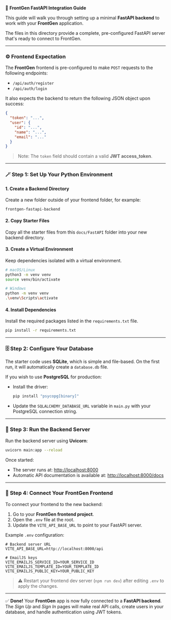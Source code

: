🧠 **FrontGen FastAPI Integration Guide**

This guide will walk you through setting up a minimal **FastAPI backend** to work with your **FrontGen** application.

The files in this directory provide a complete, pre-configured FastAPI server that's ready to connect to FrontGen.

---

### ⚙️ Frontend Expectation

The **FrontGen** frontend is pre-configured to make `POST` requests to the following endpoints:

* `/api/auth/register`
* `/api/auth/login`

It also expects the backend to return the following JSON object upon success:

```json
{
  "token": "...",
  "user": {
    "id": "...",
    "name": "...",
    "email": "..."
  }
}
```

> Note: The `token` field should contain a valid **JWT access_token**.

---

### 🪄 Step 1: Set Up Your Python Environment

#### 1. Create a Backend Directory

Create a new folder outside of your frontend folder, for example:

```
frontgen-fastapi-backend
```

#### 2. Copy Starter Files

Copy all the starter files from this `docs/FastAPI` folder into your new backend directory.

#### 3. Create a Virtual Environment

Keep dependencies isolated with a virtual environment.

```bash
# macOS/Linux
python3 -m venv venv
source venv/bin/activate

# Windows
python -m venv venv
.\venv\Scripts\activate
```

#### 4. Install Dependencies

Install the required packages listed in the `requirements.txt` file.

```bash
pip install -r requirements.txt
```

---

### 🗄️ Step 2: Configure Your Database

The starter code uses **SQLite**, which is simple and file-based. On the first run, it will automatically create a `database.db` file.

If you wish to use **PostgreSQL** for production:

* Install the driver:

  ```bash
  pip install "psycopg[binary]"
  ```
* Update the `SQLALCHEMY_DATABASE_URL` variable in `main.py` with your PostgreSQL connection string.

---

### 🚀 Step 3: Run the Backend Server

Run the backend server using **Uvicorn**:

```bash
uvicorn main:app --reload
```

Once started:

* The server runs at: [http://localhost:8000](http://localhost:8000)
* Automatic API documentation is available at: [http://localhost:8000/docs](http://localhost:8000/docs)

---

### 🔗 Step 4: Connect Your FrontGen Frontend

To connect your frontend to the new backend:

1. Go to your **FrontGen frontend project**.
2. Open the `.env` file at the root.
3. Update the `VITE_API_BASE_URL` to point to your FastAPI server.

Example `.env` configuration:

```env
# Backend server URL
VITE_API_BASE_URL=http://localhost:8000/api

# EmailJS keys
VITE_EMAILJS_SERVICE_ID=YOUR_SERVICE_ID
VITE_EMAILJS_TEMPLATE_ID=YOUR_TEMPLATE_ID
VITE_EMAILJS_PUBLIC_KEY=YOUR_PUBLIC_KEY
```

> ⚠️ Restart your frontend dev server (`npm run dev`) after editing `.env` to apply the changes.

---

✅ **Done!** Your **FrontGen** app is now fully connected to a **FastAPI backend**. The *Sign Up* and *Sign In* pages will make real API calls, create users in your database, and handle authentication using JWT tokens.
